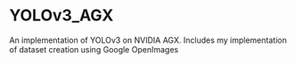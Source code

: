 # YOLOv3_AGX
An implementation of YOLOv3 on NVIDIA AGX. Includes my implementation of dataset creation using Google OpenImages
